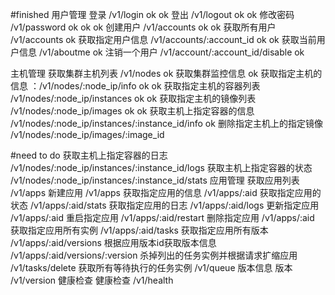 #finished
用户管理
登录 /v1/login     ok ok 
登出 /v1/logout    ok ok
修改密码 /v1/password ok ok ok
创建用户 /v1/accounts ok ok 
获取所有用户 /v1/accounts ok 
获取指定用户信息 /v1/accounts/:account_id ok ok
获取当前用户信息 /v1/aboutme ok
注销一个用户 /v1/account/:account_id/disable ok

主机管理
获取集群主机列表 /v1/nodes ok
获取集群监控信息 ok
获取指定主机的信息 ：/v1/nodes/:node_ip/info ok ok 
获取指定主机的容器列表 /v1/nodes/:node_ip/instances ok ok
获取指定主机的镜像列表 /v1/nodes/:node_ip/images ok ok
获取主机上指定容器的信息 /v1/nodes/:node_ip/instances/:instance_id/info  ok
删除指定主机上的指定镜像 /v1/nodes/:node_ip/images/:image_id

#need to do
获取主机上指定容器的日志 /v1/nodes/:node_ip/instances/:instance_id/logs
获取主机上指定容器的状态 /v1/nodes/:node_ip/instances/:instance_id/stats
应用管理
获取应用列表 /v1/apps
新建应用 /v1/apps
获取指定应用的信息 /v1/apps/:aid
获取指定应用的状态 /v1/apps/:aid/stats
获取指定应用的日志 /v1/apps/:aid/logs
更新指定应用 /v1/apps/:aid
重启指定应用 /v1/apps/:aid/restart
删除指定应用 /v1/apps/:aid
获取指定应用所有实例 /v1/apps/:aid/tasks
获取指定应用所有版本 /v1/apps/:aid/versions
根据应用版本id获取版本信息 /v1/apps/:aid/versions/:version
杀掉列出的任务实例并根据请求扩缩应用 /v1/tasks/delete
获取所有等待执行的任务实例 /v1/queue
版本信息
版本 /v1/version
健康检查
健康检查 /v1/health

